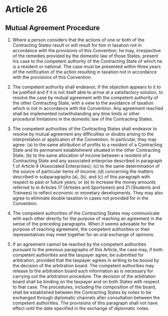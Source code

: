# Article 26
## Mutual Agreement Procedure

1. Where a person considers that the actions of one or both of the Contracting States result or
will result for him in taxation not in accordance with the provisions of this Convention, he may,
irrespective of the remedies provided by the domestic law of those States, present his case to the
competent authority of the Contracting State of which he is a resident or national. The case must
be presented within three years of the notification of the action resulting in taxation not in
accordance with the provisions of this Convention.

2. The competent authority shall endeavor, if the objection appears to it to be justified and if
it is not itself able to arrive at a satisfactory solution, to resolve the case by mutual agreement
with the competent authority of the other Contracting State, with a view to the avoidance of
taxation which is not in accordance with the Convention. Any agreement reached shall be
implemented notwithstanding any time limits or other procedural limitations in the domestic law
of the Contracting States.

3. The competent authorities of the Contracting States shall endeavor to resolve by mutual
agreement any difficulties or doubts arising to the interpretation or application of the Convention.
In particular, they may agree:
  (a) to the same attribution of profits to a resident of a Contracting State and its
  permanent establishment situated in the other Contracting State;
  (b) to the same allocation of income between a resident of a Contracting State and
  any associated enterprise described in paragraph 1 of Article 9 (Associated Enterprises);
  (c) to the same determination of the source of particular items of income;
  (d) concerning the matters described in subparagraphs (a), (b), and (c) of this
  paragraph with respect to past or future years; or
  (e) to increase the money amounts referred to in Articles 17 (Artistes and
  Sportsmen) and 21 (Students and Trainees) to reflect economic or monetary
  developments. They may also agree to eliminate double taxation in cases not provided for in the Convention.

4. The competent authorities of the Contracting States may communicate with each other
directly for the purpose of reaching an agreement in the sense of the preceding paragraphs. When
it seems advisable for the purpose of reaching agreement, the competent authorities or their
representatives may meet together for an oral exchange of opinions.

5. If an agreement cannot be reached by the competent authorities pursuant to the previous
paragraphs of this Article, the case may, if both competent authorities and the taxpayer agree, be
submitted for arbitration, provided that the taxpayer agrees in writing to be bound by the decision
of the arbitration board. The competent authorities may release to the arbitration board such
information as is necessary for carrying out the arbitration procedure. The decision of the
arbitration board shall be binding on the taxpayer and on both States with respect to that case.
The procedures, including the composition of the board, shall be established between the
Contracting States by notes to be exchanged through diplomatic channels afier consultation
between the competent authorities. The provisions of this paragraph shall not have effect until
the date specified in the exchange of diplomatic notes.
